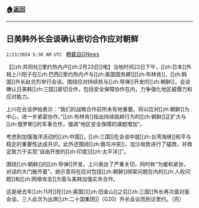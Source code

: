 ###  [:house:返回](README.md)
---


## 日美韩外长会谈确认密切合作应对朝鲜
`2/23/2024 5:36 AM UTC ` [轉載自GNews](https://gnews.org/articles/2334362)

【[[zh:共同社]]里约热内卢[[zh:2月23日]]电】当地时间22日下午，[[zh:日本]]外相上川阳子在[[zh:巴西]]里约热内卢与[[zh:美国国务卿]][[zh:布林肯]]、[[zh:韩国]]外长赵兑烈举行会谈。围绕应对持续核与[[zh:导弹]]开发的[[zh:朝鲜]]，会谈确认日美韩[[zh:三国]]密切合作，包括安全保障协作在内，力争强化地区威慑力和应对能力。

上川在会谈伊始表示：“我们的战略合作前所未有地重要。将以应对[[zh:朝鲜]]为中心，进一步紧密协作。”[[zh:布林肯]]指出持续挑衅行为的[[zh:朝鲜]]正扩大与[[zh:俄罗斯]]的军事合作，强调“地区安全保障的课题增加”。

考虑到加强海洋活动的[[zh:中国]]，[[zh:三国]]在会谈中就[[zh:台湾海峡]]和平与稳定的重要性达成共识。此外还围绕[[zh:俄乌冲突]]、加沙局势进行了磋商，并商定致力于实现“自由开放的[[zh:印度]][[zh:太平洋]]”。

围绕[[zh:朝鲜]]的[[zh:导弹]]开发，上川表达了严重关切，同时称“为缓和紧张，对话的大门敞开着”。她示意将在应对包括[[zh:朝鲜]]绑架问题在内的[[zh:人权问题]]和[[zh:网络攻击]]方面与美韩加强实务合作。

这是继去年[[zh:11月]]在[[zh:美国]][[zh:旧金山]]之后[[zh:三国]]外长再次面对面会谈。三人此次为出席[[zh:二十国集团]]（G20）外长会议而到访里约。（完）
